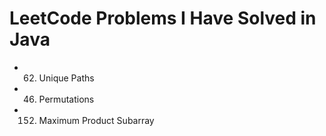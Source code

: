 # LeetCode Problems I Have Solved in Java

- 62. Unique Paths
- 46. Permutations
- 152. Maximum Product Subarray
